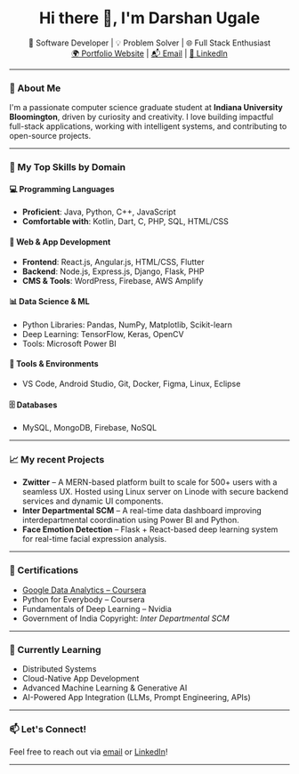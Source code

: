<h1 align="center">Hi there 👋, I'm Darshan Ugale</h1>

<p align="center">
  🚀 Software Developer | 💡 Problem Solver | 🌐 Full Stack Enthusiast  
  <br>
  <a href="https://darshanugale.netlify.app/">🌍 Portfolio Website</a> |
  <a href="mailto:darshanugale10@gmail.com">📬 Email</a> |
  <a href="https://www.linkedin.com/in/darshanugale">🔗 LinkedIn</a>
</p>

---

### 🧠 About Me

I'm a passionate computer science graduate student at **Indiana University Bloomington**, driven by curiosity and creativity. I love building impactful full-stack applications, working with intelligent systems, and contributing to open-source projects.

---

### 🔧 My Top Skills by Domain

#### 💻 Programming Languages
- **Proficient**: Java, Python, C++, JavaScript
- **Comfortable with**: Kotlin, Dart, C, PHP, SQL, HTML/CSS

#### 🧱 Web & App Development
- **Frontend**: React.js, Angular.js, HTML/CSS, Flutter
- **Backend**: Node.js, Express.js, Django, Flask, PHP
- **CMS & Tools**: WordPress, Firebase, AWS Amplify

#### 📊 Data Science & ML
- Python Libraries: Pandas, NumPy, Matplotlib, Scikit-learn
- Deep Learning: TensorFlow, Keras, OpenCV
- Tools: Microsoft Power BI

#### 🧰 Tools & Environments
- VS Code, Android Studio, Git, Docker, Figma, Linux, Eclipse

#### 🗄️ Databases
- MySQL, MongoDB, Firebase, NoSQL

---

### 📈 My recent Projects 

- **Zwitter** – A MERN-based platform built to scale for 500+ users with a seamless UX. Hosted using Linux server on Linode with secure backend services and dynamic UI components.
- **Inter Departmental SCM** – A real-time data dashboard improving interdepartmental coordination using Power BI and Python.
- **Face Emotion Detection** – Flask + React-based deep learning system for real-time facial expression analysis.

---

### 🏅 Certifications

- [Google Data Analytics – Coursera](https://www.coursera.org/professional-certificates/google-data-analytics)
- Python for Everybody – Coursera  
- Fundamentals of Deep Learning – Nvidia  
- Government of India Copyright: *Inter Departmental SCM*

---

### 🌱 Currently Learning

- Distributed Systems  
- Cloud-Native App Development  
- Advanced Machine Learning & Generative AI
- AI-Powered App Integration (LLMs, Prompt Engineering, APIs) 

---

### 📫 Let's Connect!

Feel free to reach out via [email](mailto:darshanugale10@gmail.com) or [LinkedIn](https://linkedin.com/in/darshanugale)!

---
